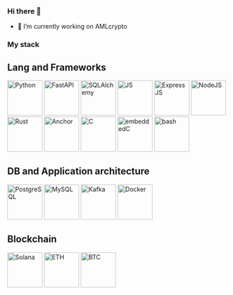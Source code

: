 ### Hi there 👋

- 🔭 I’m currently working on AMLcrypto

### My stack

## Lang and Frameworks

<img src="https://cdn.jsdelivr.net/gh/devicons/devicon@latest/icons/python/python-original-wordmark.svg" width=80 hight=80 title="Python"/>
<img src="https://cdn.jsdelivr.net/gh/devicons/devicon@latest/icons/fastapi/fastapi-original.svg" width=80 hight=80 title="FastAPI"/>
<img src="https://cdn.jsdelivr.net/gh/devicons/devicon@latest/icons/sqlalchemy/sqlalchemy-original-wordmark.svg" width=80 hight=80 title="SQLAlchemy"/>

<img src="https://cdn.jsdelivr.net/gh/devicons/devicon@latest/icons/javascript/javascript-original.svg" width=80 hight=80 title="JS"/>
<img src="https://cdn.jsdelivr.net/gh/devicons/devicon@latest/icons/express/express-original.svg" width=80 hight=80 title="ExpressJS"/>
<img src="https://cdn.jsdelivr.net/gh/devicons/devicon@latest/icons/nodejs/nodejs-original-wordmark.svg" width=80 hight=80 title="NodeJS"/>

<img src="https://cdn.jsdelivr.net/gh/devicons/devicon@latest/icons/rust/rust-original.svg" width=80 hight=80 title="Rust"/>
<img src="https://www.anchor-lang.com/logo.png" width=80 hight=80 title="Anchor"/>
<img src="https://cdn.jsdelivr.net/gh/devicons/devicon@latest/icons/c/c-original.svg" width=80 hight=80 title="C"/>
<img src="https://cdn.jsdelivr.net/gh/devicons/devicon@latest/icons/embeddedc/embeddedc-original.svg" width=80 hight=80 title="embeddedC"/>
<img src="https://cdn.jsdelivr.net/gh/devicons/devicon@latest/icons/bash/bash-original.svg" width=80 hight=80 title="bash">

## DB and Application architecture
<img src="https://cdn.jsdelivr.net/gh/devicons/devicon@latest/icons/postgresql/postgresql-original.svg" width=80 hight=80 title="PostgreSQL"/>
<img src="https://cdn.jsdelivr.net/gh/devicons/devicon@latest/icons/mysql/mysql-original-wordmark.svg" width=80 hight=80 title="MySQL"/>
<img src="https://cdn.jsdelivr.net/gh/devicons/devicon@latest/icons/apachekafka/apachekafka-original-wordmark.svg"  width=80 hight=80 title="Kafka"/>
<img src="https://cdn.jsdelivr.net/gh/devicons/devicon@latest/icons/docker/docker-original.svg"  width=80 hight=80 title="Docker"/>

## Blockchain

<img src="https://logotyp.us/file/solana.svg" width=80 hight=80 title="Solana"/>
<img src="https://logotyp.us/file/ethereum.svg" width=80 hight=80 title="ETH"/>
<img src="https://logotyp.us/file/bitcoin-sv.svg" width=80 hight=80 title="BTC"/>